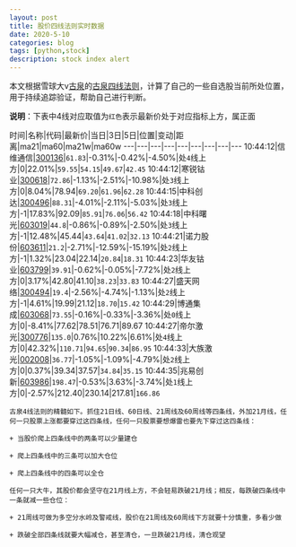 ```yaml
---
layout: post
title: 股价四线法则实时数据
date: 2020-5-10
categories: blog
tags: [python,stock]
description: stock index alert
---
```



本文根据雪球大v[古泉](https://xueqiu.com/u/7148646888)的[古泉四线法则](https://xueqiu.com/7148646888/130498192)，计算了自己的一些自选股当前所处位置，用于持续追踪验证，帮助自己进行判断。

**说明**：下表中4线对应取值为`红色`表示最新价处于对应指标上方，属正面

时间|名称|代码|最新价|当日|3日|5日|位置|变动|距离|ma21|ma60|ma21w|ma60w
---|---|---|---|---|---|---|---|---
10:44:12|信维通信|[300136](https://xueqiu.com/S/SZ300136)|`61.83`|-0.31%|-0.42%|-4.50%|处`4`线上方|0|22.01%|`59.55`|`54.15`|`49.67`|`42.45`
10:44:12|寒锐钴业|[300618](https://xueqiu.com/S/SZ300618)|`72.86`|-1.13%|-2.51%|-10.98%|处`3`线上方|0|8.04%|78.94|`69.20`|`61.96`|`62.28`
10:44:15|中科创达|[300496](https://xueqiu.com/S/SZ300496)|`88.31`|-4.01%|-2.11%|-5.03%|处`3`线上方|-1|17.83%|92.09|`85.91`|`76.06`|`56.42`
10:44:18|中科曙光|[603019](https://xueqiu.com/S/SH603019)|`44.8`|-0.86%|-0.89%|-2.50%|处`3`线上方|-1|12.48%|45.44|`43.64`|`41.02`|`32.13`
10:44:21|诺力股份|[603611](https://xueqiu.com/S/SH603611)|`21.2`|-2.71%|-12.59%|-15.19%|处`2`线上方|-1|1.32%|23.04|22.14|`20.84`|`18.31`
10:44:23|华友钴业|[603799](https://xueqiu.com/S/SH603799)|`39.91`|-0.62%|-0.05%|-7.72%|处`2`线上方|0|3.17%|42.80|41.10|`38.23`|`33.83`
10:44:27|盛天网络|[300494](https://xueqiu.com/S/SZ300494)|`19.4`|-2.56%|-4.74%|-1.13%|处`2`线上方|-1|4.61%|19.99|21.12|`18.70`|`15.42`
10:44:29|博通集成|[603068](https://xueqiu.com/S/SH603068)|`73.55`|-0.16%|-0.33%|-3.36%|处`0`线上方|0|-8.41%|77.62|78.51|76.71|89.67
10:44:27|帝尔激光|[300776](https://xueqiu.com/S/SZ300776)|`135.0`|0.76%|10.22%|6.61%|处`4`线上方|0|42.32%|`110.71`|`94.65`|`90.34`|`86.95`
10:44:33|大族激光|[002008](https://xueqiu.com/S/SZ002008)|`36.77`|-1.05%|-1.09%|-4.79%|处`2`线上方|0|0.37%|39.34|37.57|`34.84`|`35.15`
10:44:35|兆易创新|[603986](https://xueqiu.com/S/SH603986)|`198.47`|-0.53%|3.63%|-3.74%|处`1`线上方|0|-2.57%|212.40|230.14|217.81|`166.86`

```
古泉4线法则的精髓如下。抓住21日线、60日线、21周线及60周线等四条线，外加21月线，任何一只股票上涨都要穿过这四条线，任何一只股票要想爆雷也要先下穿过这四条线：

+ 当股价爬上四条线中的两条可以少量建仓

+ 爬上四条线中的三条可以加大仓位

+ 爬上四条线中的四条可以全仓

任何一只大牛，其股价都会坚守在21月线上方，不会轻易跌破21月线；相反，每跌破四条线中一条就减一些仓位：

+ 21周线可做为多空分水岭及警戒线，股价在21周线及60周线下方就要十分慎重，多看少做

+ 跌破全部四条线就要大幅减仓，甚至清仓，一旦跌破21月线，清仓观望
```